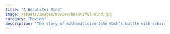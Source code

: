 ```yaml
---
title: "A Beautiful Mind"
image: /assets/images/movies/beautiful-mind.jpg
category: "Movies"
description: "The story of mathematician John Nash’s battle with schizophrenia and brilliance — intellectually moving."
---
```

